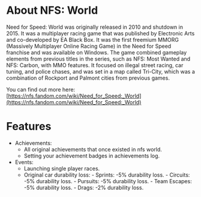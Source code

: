 # About NFS: World
Need for Speed: World was originally released in 2010 and shutdown in 2015.
It was a multiplayer racing game that was published by Electronic Arts and co-developed by EA Black Box. It was the first freemium MMORG (Massively Multiplayer Online Racing Game) in the Need for Speed franchise and was available on Windows. The game combined gameplay elements from previous titles in the series, such as NFS: Most Wanted and NFS: Carbon, with MMO features. It focused on illegal street racing, car tuning, and police chases, and was set in a map called Tri-City, which was a combination of Rockport and Palmont cities from previous games.

You can find out more here: [https://nfs.fandom.com/wiki/Need_for_Speed:_World](https://nfs.fandom.com/wiki/Need_for_Speed:_World)
# Features
- Achievements:
	- All original achievements that once existed in nfs world.
	- Setting your achievement badges in achievements log.
- Events:
  - Launching single player races.
  - Original car durability loss:
		- Sprints: -5% durability loss.
		- Circuits: -5% durability loss.
		- Pursuits: -5% durability loss.
		- Team Escapes: -5% durability loss.
		- Drags: -2% durability loss.
